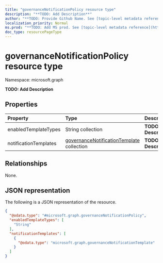 ```yaml
---
title: "governanceNotificationPolicy resource type"
description: "**TODO: Add Description**"
author: "**TODO: Provide Github Name. See [topic-level metadata reference](https://msgo.azurewebsites.net/add/document/guidelines/metadata.html#topic-level-metadata)**"
localization_priority: Normal
ms.prod: "**TODO: Add MS prod. See [topic-level metadata reference](https://msgo.azurewebsites.net/add/document/guidelines/metadata.html#topic-level-metadata)**"
doc_type: resourcePageType
---
```


# governanceNotificationPolicy resource type

Namespace: microsoft.graph



**TODO: Add Description**

## Properties
|Property|Type|Description|
|:---|:---|:---|
|enabledTemplateTypes|String collection|**TODO: Add Description**|
|notificationTemplates|[governanceNotificationTemplate](../resources/governancenotificationtemplate.md) collection|**TODO: Add Description**|

## Relationships
None.

## JSON representation
The following is a JSON representation of the resource.
<!-- {
  "blockType": "resource",
  "@odata.type": "microsoft.graph.governanceNotificationPolicy"
}
-->
``` json
{
  "@odata.type": "#microsoft.graph.governanceNotificationPolicy",
  "enabledTemplateTypes": [
    "String"
  ],
  "notificationTemplates": [
    {
      "@odata.type": "microsoft.graph.governanceNotificationTemplate"
    }
  ]
}
```

